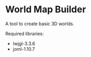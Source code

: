 # World Map Builder
A tool to create basic 3D worlds.

Required libraries:
- lwjgl-3.3.6
- joml-1.10.7
